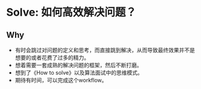 # Solve: 如何高效解决问题？

## Why

* 有时会跳过对问题的定义和思考，而直接跳到解决，从而导致最终效果并不是想要的或者花费了过多的精力。
* 想着需要一套成熟的解决问题的框架，然后不断打磨。
* 想到了《How to solve》以及算法面试中的思维模式。
* 期待有时间，可以完成这个workflow。